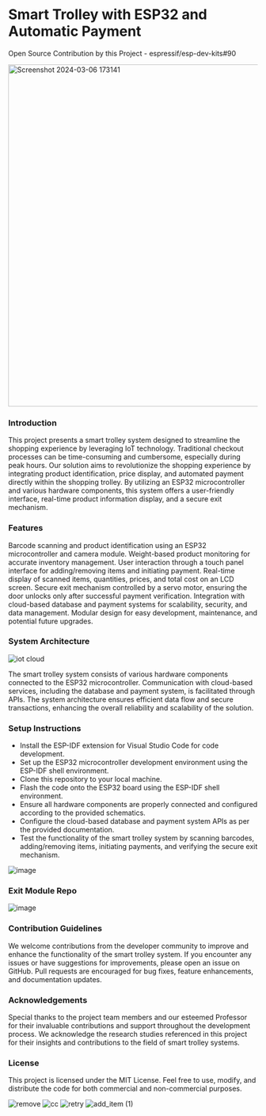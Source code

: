 # Smart Trolley with ESP32 and Automatic Payment

Open Source Contribution by this Project - espressif/esp-dev-kits#90

<img width="691" alt="Screenshot 2024-03-06 173141" src="https://github.com/Trolley-Tech-Support/smart_trolley/assets/22334352/979d04dc-1910-4649-b0fc-6a81b47fd7db">

### Introduction
This project presents a smart trolley system designed to streamline the shopping experience by leveraging IoT technology. 
Traditional checkout processes can be time-consuming and cumbersome, especially during peak hours. 
Our solution aims to revolutionize the shopping experience by integrating product identification, price display, and automated payment directly within the shopping trolley. 
By utilizing an ESP32 microcontroller and various hardware components, this system offers a user-friendly interface, real-time product information display, and a secure exit mechanism.

### Features
Barcode scanning and product identification using an ESP32 microcontroller and camera module.
Weight-based product monitoring for accurate inventory management.
User interaction through a touch panel interface for adding/removing items and initiating payment.
Real-time display of scanned items, quantities, prices, and total cost on an LCD screen.
Secure exit mechanism controlled by a servo motor, ensuring the door unlocks only after successful payment verification.
Integration with cloud-based database and payment systems for scalability, security, and data management.
Modular design for easy development, maintenance, and potential future upgrades.

### System Architecture

![iot cloud](https://github.com/Trolley-Tech-Support/smart_trolley/assets/22334352/86b0b632-61db-49ab-a986-95c7c3f5c5c0)


The smart trolley system consists of various hardware components connected to the ESP32 microcontroller. 
Communication with cloud-based services, including the database and payment system, is facilitated through APIs. 
The system architecture ensures efficient data flow and secure transactions, enhancing the overall reliability and scalability of the solution.

### Setup Instructions

- Install the ESP-IDF extension for Visual Studio Code for code development.
- Set up the ESP32 microcontroller development environment using the ESP-IDF shell environment.
- Clone this repository to your local machine.
- Flash the code onto the ESP32 board using the ESP-IDF shell environment.
- Ensure all hardware components are properly connected and configured according to the provided schematics.
- Configure the cloud-based database and payment system APIs as per the provided documentation.
- Test the functionality of the smart trolley system by scanning barcodes, adding/removing items, initiating payments, and verifying the secure exit mechanism.

![image](https://github.com/Trolley-Tech-Support/smart_trolley/assets/22334352/d24b6276-25cd-4ea7-97ac-d7df9dd25b00)


### Exit Module Repo

![image](https://github.com/Trolley-Tech-Support/exit_module/assets/22334352/dfacf9fc-e13c-46f1-aa82-9469a3f52396)


### Contribution Guidelines
We welcome contributions from the developer community to improve and enhance the functionality of the smart trolley system.
If you encounter any issues or have suggestions for improvements, please open an issue on GitHub.
Pull requests are encouraged for bug fixes, feature enhancements, and documentation updates.

### Acknowledgements
Special thanks to the project team members and our esteemed Professor for their invaluable contributions and support throughout the development process.
We acknowledge the research studies referenced in this project for their insights and contributions to the field of smart trolley systems.

### License
This project is licensed under the MIT License. Feel free to use, modify, and distribute the code for both commercial and non-commercial purposes.



![remove](https://github.com/Trolley-Tech-Support/smart_trolley/assets/22334352/030b76ef-7368-4399-b296-0e9fb2d3ea2f) ![cc](https://github.com/Trolley-Tech-Support/smart_trolley/assets/22334352/18efe469-b58b-4951-99a8-bb8dd845e802) ![retry](https://github.com/Trolley-Tech-Support/smart_trolley/assets/22334352/a78b5bf3-2c9a-496e-8f48-86162f55a3b7) ![add_item (1)](https://github.com/Trolley-Tech-Support/smart_trolley/assets/22334352/cd781a70-2497-48b3-8550-e0fac8f32f65)


